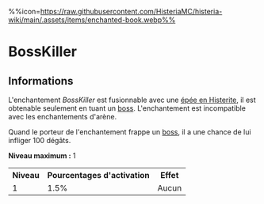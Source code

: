 %%icon=https://raw.githubusercontent.com/HisteriaMC/histeria-wiki/main/.assets/items/enchanted-book.webp%%
# BossKiller

## Informations
L'enchantement *BossKiller* est fusionnable avec une [épée en Histerite](https://histeria.fr/wiki/tools/histerite-sword), il est obtenable seulement en tuant un [boss](https://histeria.fr/wiki/boss). L'enchantement est incompatible avec les enchantements d'arène.

Quand le porteur de l'enchantement frappe un [boss](https://histeria.fr/wiki/boss), il a une chance de lui infliger 100 dégâts.

**Niveau maximum :** 1

<table>
  <tr>
    <th>Niveau</th>
    <th>Pourcentages d'activation</th>
    <th>Effet</th>
  </tr>
  <tr>
    <td>1</td>
    <td>1.5%</td>
    <td>Aucun</td>
  </tr>
</table>
